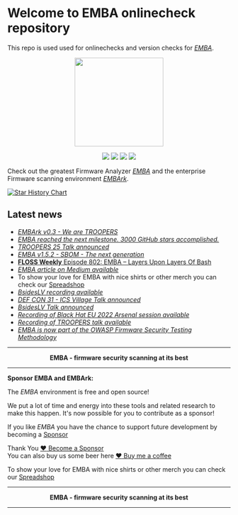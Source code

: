 # Welcome to EMBA onlinecheck repository

This repo is used used for onlinechecks and version checks for [*EMBA*](https://github.com/e-m-b-a).

<p align="center">
  <img src="https://raw.githubusercontent.com/e-m-b-a/emba/master/helpers/emba.svg" width="200"/>
</p>
<p align="center">
  <a href="https://github.com/e-m-b-a/emba/stargazers"><img src="https://img.shields.io/github/stars/e-m-b-a/emba?label=Stars"></a>
  <a href="https://github.com/e-m-b-a/emba/network/members"><img src="https://img.shields.io/github/forks/e-m-b-a/emba?label=Forks"></a>
  <a href="https://hub.docker.com/r/embeddedanalyzer/emba"><img src="https://img.shields.io/docker/pulls/embeddedanalyzer/emba"></a>
  <a href="https://twitter.com/intent/tweet?text=Check%20out%20EMBA%20-%20The%20Firmware%20security%20scanner!%20https://github.com/e-m-b-a/emba"><img src="https://img.shields.io/twitter/url.svg?style=social&url=https%3A%2F%2Fgithub.com%2Fe-m-b-a%2Femba"></a>
</p>

Check out the greatest Firmware Analyzer [*EMBA*](https://github.com/e-m-b-a/emba) and the enterprise Firmware scanning environment [*EMBArk*](https://github.com/e-m-b-a/embark).

[![Star History Chart](https://api.star-history.com/svg?repos=e-m-b-a/emba,e-m-b-a/embark&type=Timeline)](https://star-history.com/#e-m-b-a/emba&e-m-b-a/embark&Timeline)


## Latest news

* [*EMBArk v0.3 - We are TROOPERS*](https://github.com/e-m-b-a/embark/releases/tag/v0.3)
* [*EMBA reached the next milestone. 3000 GitHub stars accomplished.*](https://github.com/e-m-b-a/emba/)
* [*TROOPERS 25 Talk announced*](https://troopers.de/troopers25/talks/cblhdx/)
* [*EMBA v1.5.2 - SBOM - The next generation*](https://github.com/e-m-b-a/emba/releases/tag/v1.5.2-SBOM-next-generation-EMBA)
* [**FLOSS Weekly** Episode 802: EMBA – Layers Upon Layers Of Bash](https://hackaday.com/2024/09/25/floss-weekly-episode-802-emba-layers-upon-layers-of-bash/)
* [*EMBA article on Medium available*](https://medium.com/@iugkhgf/leveraging-automated-firmware-analysis-with-the-open-source-firmware-analyzer-emba-46d30d587a87)
* To show your love for EMBA with nice shirts or other merch you can check our [Spreadshop](https://www.spreadshirt.de/shop/user/emba+firmware+analyzer/maenner/bekleidung/pullover-hoodies/hoodies/#?affiliateId=1257693)
* [*BsidesLV recording available*](https://youtu.be/8sXyRv21jPY?si=J9H3HK_5KX75Fk4C)
* [*DEF CON 31 - ICS Village Talk announced*](https://www.icsvillage.com/defconevents/def-con-31)
* [*BsidesLV Talk announced*](https://bsideslv.org/talks#DWYRJ3)
* [*Recording of Black Hat EU 2022 Arsenal session available*](https://github.com/e-m-b-a/emba/wiki#publications-talks-and-live-demos)
* [*Recording of TROOPERS talk available*](https://github.com/e-m-b-a/emba/wiki#publications-talks-and-live-demos)
* [*EMBA is now part of the OWASP Firmware Security Testing Methodology*](https://github.com/scriptingxss/owasp-fstm#emba---embedded-analyzer)

***
<p align="center"><b>EMBA - firmware security scanning at its best</b></p>

***

**Sponsor EMBA and EMBArk:**

The _EMBA_ environment is free and open source!

We put a lot of time and energy into these tools and related research to make this happen. It's now possible for you to contribute as a sponsor!

If you like _EMBA_ you have the chance to support future development by becoming a [Sponsor](https://github.com/sponsors/e-m-b-a)

Thank You [:heart: Become a Sponsor](https://github.com/sponsors/e-m-b-a)  
You can also buy us some beer here [:heart: Buy me a coffee](https://www.buymeacoffee.com/securefirmware)

To show your love for EMBA with nice shirts or other merch you can check our [Spreadshop](https://emba-firmware-analyzer.myspreadshop.de/)


***
<p align="center"><b>EMBA - firmware security scanning at its best</b></p>

***

